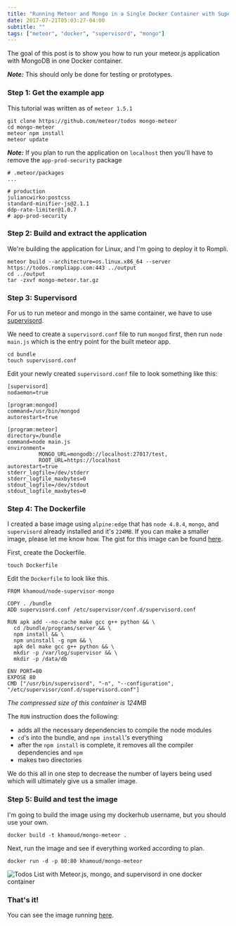 ```yaml
---
title: "Running Meteor and Mongo in a Single Docker Container with Supervisord"
date: 2017-07-21T05:03:27-04:00
subtitle: ""
tags: ["meteor", "docker", "supervisord", "mongo"]
---
```


The goal of this post is to show you how to run your meteor.js application with MongoDB in one Docker container.  

**_Note:_** This should only be done for testing or prototypes.  

### Step 1: Get the example app

This tutorial was written as of `meteor 1.5.1`
```
git clone https://github.com/meteor/todos mongo-meteor
cd mongo-meteor
meteor npm install
meteor update
```

**_Note:_** If you plan to run the application on `localhost` then you'll have to remove the `app-prod-security` package

```
# .meteor/packages
...

# production
juliancwirko:postcss
standard-minifier-js@2.1.1
ddp-rate-limiter@1.0.7
# app-prod-security
```

### Step 2: Build and extract the application

We're building the application for Linux, and I'm going to deploy it to Rompli.
```
meteor build --architecture=os.linux.x86_64 --server https://todos.rompliapp.com:443 ../output
cd ../output
tar -zxvf mongo-meteor.tar.gz
```

### Step 3: Supervisord

For us to run meteor and mongo in the same container, we have to use [supervisord](http://supervisord.org/).

We need to create a `supervisord.conf` file to run `mongod` first, then run `node main.js` which is the entry point for the built meteor app.

```
cd bundle
touch supervisord.conf
```

Edit your newly created `supervisord.conf` file to look something like this:

```
[supervisord]
nodaemon=true

[program:mongod]
command=/usr/bin/mongod
autorestart=true

[program:meteor]
directory=/bundle
command=node main.js
environment=
          MONGO_URL=mongodb://localhost:27017/test,
          ROOT_URL=https://localhost
autorestart=true
stderr_logfile=/dev/stderr
stderr_logfile_maxbytes=0
stdout_logfile=/dev/stdout
stdout_logfile_maxbytes=0
```

### Step 4: The Dockerfile

I created a base image using `alpine:edge` that has `node 4.8.4`, `mongo`, and `supervisord` already installed and it's `224MB`.  If you can make a smaller image, please let me know how.  The gist for this image can be found [here](https://gist.github.com/krishamoud/2b8a21f1c9082b1ef557118343fad698).

First, create the Dockerfile.

```
touch Dockerfile
```

Edit the `Dockerfile` to look like this.

```
FROM khamoud/node-supervisor-mongo

COPY . /bundle
ADD supervisord.conf /etc/supervisor/conf.d/supervisord.conf

RUN apk add --no-cache make gcc g++ python && \
  cd /bundle/programs/server && \
  npm install && \
  npm uninstall -g npm && \
  apk del make gcc g++ python && \
  mkdir -p /var/log/supervisor && \
  mkdir -p /data/db

ENV PORT=80
EXPOSE 80
CMD ["/usr/bin/supervisord", "-n", "--configuration", "/etc/supervisor/conf.d/supervisord.conf"]
```

*The compressed size of this container is 124MB*

The `RUN` instruction does the following:

- adds all the necessary dependencies to compile the node modules
- `cd`'s into the bundle, and `npm install`'s everything
- after the `npm install` is complete, it removes all the compiler dependencies and `npm`
- makes two directories  

We do this all in one step to decrease the number of layers being used which will ultimately give us a smaller image.

### Step 5: Build and test the image

I'm going to build the image using my dockerhub username, but you should use your own.

`docker build -t khamoud/mongo-meteor .`

Next, run the image and see if everything worked according to plan.

`docker run -d -p 80:80 khamoud/mongo-meteor`

![Todos List with Meteor.js, mongo, and supervisord in one docker container](/supervisord-meteor-demo.png)

### That's it!

You can see the image running [here](https://todos.rompliapp.com).
